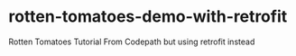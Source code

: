 rotten-tomatoes-demo-with-retrofit
==================================

Rotten Tomatoes Tutorial From Codepath but using retrofit instead
